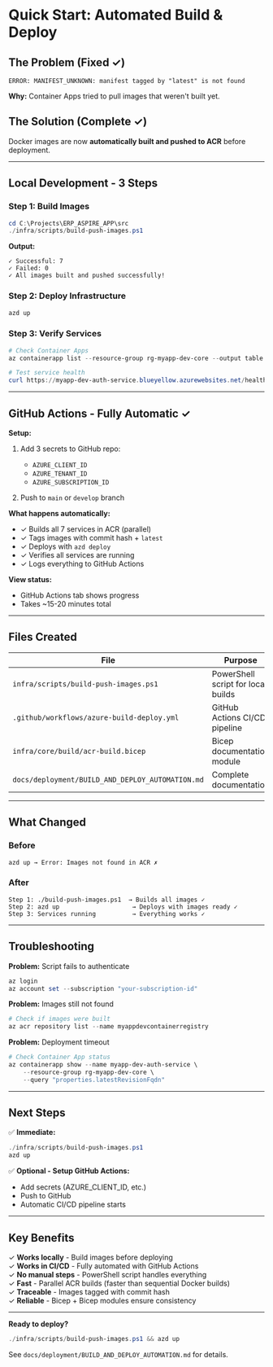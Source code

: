 # Quick Start: Automated Build & Deploy

## The Problem (Fixed ✓)
```
ERROR: MANIFEST_UNKNOWN: manifest tagged by "latest" is not found
```
**Why:** Container Apps tried to pull images that weren't built yet.

## The Solution (Complete ✓)
Docker images are now **automatically built and pushed to ACR** before deployment.

---

## Local Development - 3 Steps

### Step 1: Build Images
```powershell
cd C:\Projects\ERP_ASPIRE_APP\src
./infra/scripts/build-push-images.ps1
```

**Output:**
```
✓ Successful: 7
✓ Failed: 0
✓ All images built and pushed successfully!
```

### Step 2: Deploy Infrastructure
```powershell
azd up
```

### Step 3: Verify Services
```powershell
# Check Container Apps
az containerapp list --resource-group rg-myapp-dev-core --output table

# Test service health
curl https://myapp-dev-auth-service.blueyellow.azurewebsites.net/health
```

---

## GitHub Actions - Fully Automatic ✓

**Setup:**
1. Add 3 secrets to GitHub repo:
   - `AZURE_CLIENT_ID`
   - `AZURE_TENANT_ID`
   - `AZURE_SUBSCRIPTION_ID`

2. Push to `main` or `develop` branch

**What happens automatically:**
- ✓ Builds all 7 services in ACR (parallel)
- ✓ Tags images with commit hash + `latest`
- ✓ Deploys with `azd deploy`
- ✓ Verifies all services are running
- ✓ Logs everything to GitHub Actions

**View status:**
- GitHub Actions tab shows progress
- Takes ~15-20 minutes total

---

## Files Created

| File | Purpose |
|------|---------|
| `infra/scripts/build-push-images.ps1` | PowerShell script for local builds |
| `.github/workflows/azure-build-deploy.yml` | GitHub Actions CI/CD pipeline |
| `infra/core/build/acr-build.bicep` | Bicep documentation module |
| `docs/deployment/BUILD_AND_DEPLOY_AUTOMATION.md` | Complete documentation |

---

## What Changed

### Before
```
azd up → Error: Images not found in ACR ✗
```

### After
```
Step 1: ./build-push-images.ps1  → Builds all images ✓
Step 2: azd up                    → Deploys with images ready ✓
Step 3: Services running          → Everything works ✓
```

---

## Troubleshooting

**Problem:** Script fails to authenticate
```powershell
az login
az account set --subscription "your-subscription-id"
```

**Problem:** Images still not found
```powershell
# Check if images were built
az acr repository list --name myappdevcontainerregistry
```

**Problem:** Deployment timeout
```powershell
# Check Container App status
az containerapp show --name myapp-dev-auth-service \
    --resource-group rg-myapp-dev-core \
    --query "properties.latestRevisionFqdn"
```

---

## Next Steps

✅ **Immediate:**
```powershell
./infra/scripts/build-push-images.ps1
azd up
```

✅ **Optional - Setup GitHub Actions:**
- Add secrets (AZURE_CLIENT_ID, etc.)
- Push to GitHub
- Automatic CI/CD pipeline starts

---

## Key Benefits

✓ **Works locally** - Build images before deploying  
✓ **Works in CI/CD** - Fully automated with GitHub Actions  
✓ **No manual steps** - PowerShell script handles everything  
✓ **Fast** - Parallel ACR builds (faster than sequential Docker builds)  
✓ **Traceable** - Images tagged with commit hash  
✓ **Reliable** - Bicep + Bicep modules ensure consistency  

---

**Ready to deploy?**
```powershell
./infra/scripts/build-push-images.ps1 && azd up
```

See `docs/deployment/BUILD_AND_DEPLOY_AUTOMATION.md` for details.
